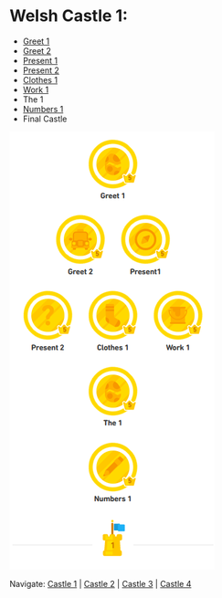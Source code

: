# Welsh Castle 1:
* [Greet 1](https://github.com/EO4wellness/T-I-L/blob/main/polyglot/gales/Castle-1/welcome-greet1-greet2.md)<br>
* [Greet 2](https://github.com/EO4wellness/T-I-L/blob/main/polyglot/gales/Castle-1/welcome-greet1-greet2.md)<br>
* [Present 1](https://github.com/EO4wellness/T-I-L/blob/main/polyglot/gales/Castle-1/Present1.md)
* [Present 2](https://github.com/EO4wellness/T-I-L/blob/main/polyglot/gales/Castle-1/Present2.md)
* [Clothes 1](https://github.com/EO4wellness/T-I-L/blob/main/polyglot/gales/Castle-1/Clothing.md)<br>
* [Work 1](https://github.com/EO4wellness/T-I-L/blob/main/polyglot/gales/Castle-1/Work%201.md)
* The 1 
* [Numbers 1](https://github.com/EO4wellness/T-I-L/blob/main/polyglot/gales/Castle-1/Numbers-1.md)<br>
* Final Castle 

![Final-Castle-1-Testing](https://github.com/EO4wellness/T-I-L/blob/main/polyglot/gales/images/Welsh-Castle-1.png)

Navigate: [Castle 1](https://github.com/EO4wellness/T-I-L/blob/main/polyglot/gales/Castle-1/README.md)  | [Castle 2](https://github.com/EO4wellness/T-I-L/blob/main/polyglot/gales/Castle-2/README.md)  | [Castle 3](https://github.com/EO4wellness/T-I-L/blob/main/polyglot/gales/Castle-3/README.md)   | [Castle 4](https://github.com/EO4wellness/T-I-L/blob/main/polyglot/gales/Castle-4/README.md) 
